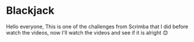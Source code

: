 # Blackjack

 Hello everyone,
 This is one of the challenges from Scrimba that I did before watch the videos, now I'll watch the videos and see if it is alright 😊
